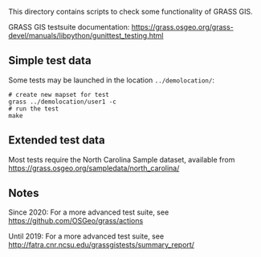 This directory contains scripts to check some functionality of GRASS GIS.

GRASS GIS testsuite documentation: https://grass.osgeo.org/grass-devel/manuals/libpython/gunittest_testing.html

## Simple test data

Some tests may be launched in the location `../demolocation/`:

```
# create new mapset for test
grass ../demolocation/user1 -c
# run the test
make
```

## Extended test data

Most tests require the North Carolina Sample dataset, available from
https://grass.osgeo.org/sampledata/north_carolina/

## Notes

Since 2020: For a more advanced test suite, see
 https://github.com/OSGeo/grass/actions

Until 2019: For a more advanced test suite, see
 http://fatra.cnr.ncsu.edu/grassgistests/summary_report/

